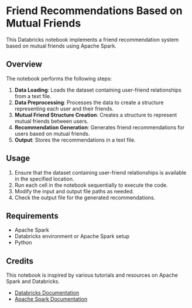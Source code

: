 # Friend Recommendations Based on Mutual Friends

This Databricks notebook implements a friend recommendation system based on mutual friends using Apache Spark.

## Overview

The notebook performs the following steps:

1. **Data Loading**: Loads the dataset containing user-friend relationships from a text file.
2. **Data Preprocessing**: Processes the data to create a structure representing each user and their friends.
3. **Mutual Friend Structure Creation**: Creates a structure to represent mutual friends between users.
4. **Recommendation Generation**: Generates friend recommendations for users based on mutual friends.
5. **Output**: Stores the recommendations in a text file.

## Usage

1. Ensure that the dataset containing user-friend relationships is available in the specified location.
2. Run each cell in the notebook sequentially to execute the code.
3. Modify the input and output file paths as needed.
4. Check the output file for the generated recommendations.

## Requirements

- Apache Spark
- Databricks environment or Apache Spark setup
- Python

## Credits

This notebook is inspired by various tutorials and resources on Apache Spark and Databricks.

- [Databricks Documentation](https://docs.databricks.com/)
- [Apache Spark Documentation](https://spark.apache.org/docs/latest/index.html)
